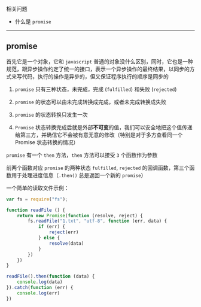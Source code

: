 相关问题

* 什么是 ```promise```

----

## promise

首先它是一个对象，它和 ```javascript``` 普通的对象没什么区别，同时，它也是一种规范，跟异步操作约定了统一的接口，表示一个异步操作的最终结果，以同步的方式来写代码，执行的操作是异步的，但又保证程序执行的顺序是同步的

1. ```promise``` 只有三种状态，未完成，完成 (```fulfilled```) 和失败 (```rejected```)

2. ```promise``` 的状态可以由未完成转换成完成，或者未完成转换成失败

3. ```promise``` 的状态转换只发生一次

4. ```Promise``` 状态转换完成后就是外部**不可变**的值，我们可以安全地把这个值传递给第三方，并确信它不会被有意无意的修改（特别是对于多方查看同一个 Promise 状态转换的情况）

```promise``` 有一个 ```then``` 方法，```then``` 方法可以接受 ```3``` 个函数作为参数

前两个函数对应 ```promise``` 的两种状态 ```fulfilled```, ```rejected``` 的回调函数，第三个函数用于处理进度信息（```.then()``` 总是返回一个新的 ```promise```）

一个简单的读取文件示例：

```js
var fs = require("fs");

function readFile () {
    return new Promise(function (resolve, reject) {
        fs.readFile("1.txt", "utf-8", function (err, data) {
            if (err) {
                reject(err)
            } else {
                resolve(data)
            }
        })
    })
}

readFile().then(function (data) {
    console.log(data)
}).catch(function (err) {
    console.log(err)
})
```